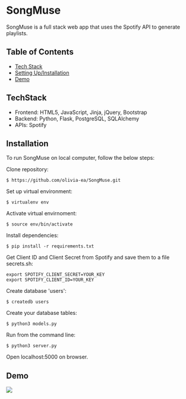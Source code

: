 # SongMuse
SongMuse is a full stack web app that uses the Spotify API to generate playlists. 

## Table of Contents
* [Tech Stack](#techstack) 
* [Setting Up/Installation](#installation)
* [Demo](#demo)





## TechStack
* Frontend: HTML5, JavaScript, Jinja, jQuery, Bootstrap 
* Backend: Python, Flask, PostgreSQL, SQLAlchemy 
* APIs: Spotify

## Installation 

To run SongMuse on local computer, follow the below steps:

Clone repository: 
```
$ https://github.com/olivia-ea/SongMuse.git
```

Set up virtual environment: 

```
$ virtualenv env
```

Activate virtual envirnoment:
```
$ source env/bin/activate
```

Install dependencies:
```
$ pip install -r requirements.txt
```

Get Client ID and Client Secret from Spotify and save them to a file secrets.sh:
```
export SPOTIFY_CLIENT_SECRET=YOUR_KEY
export SPOTIFY_CLIENT_ID=YOUR_KEY
```

Create database 'users':
```
$ createdb users
```

Create your database tables:
```
$ python3 models.py
```

Run from the command line:
```
$ python3 server.py
```

Open localhost:5000 on browser.

## Demo

![](http://www.giphy.com/gifs/Rej49lyaoVh6OSLTAQ)




